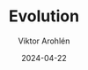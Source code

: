 ---
title: Evolution
subject: BIOBIO1
date: 2024-04-22
exam: prov
curriculum: GY11
class: NA22
author: Viktor Arohlén
assessment: matris
type: kortsvar, frisvar
tags: evolution, samevolution, selektion, naturligt urval, genetisk drift, divergent evolution, konvergent evolution
---